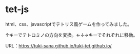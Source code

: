 # tet-js
html、css、javascriptでテトリス風ゲームを作ってみました。

↑キーでテトロミノの方向を変換。←↓→キーでそれぞれに移動。

URL：https://tuki-sana.github.io/tuki-tet.github.io/
